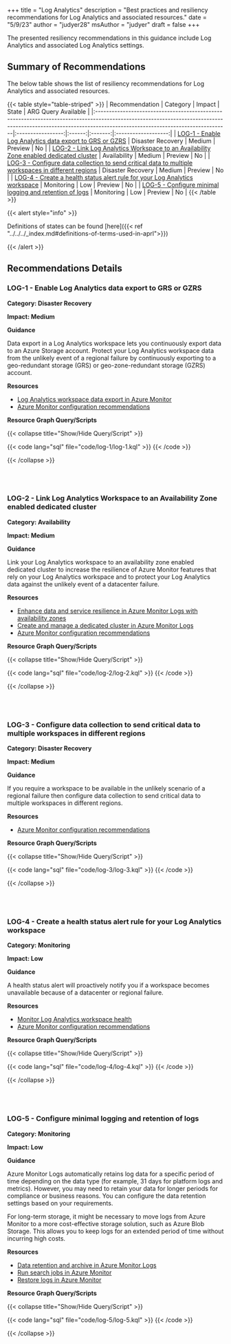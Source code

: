 +++
title = "Log Analytics"
description = "Best practices and resiliency recommendations for Log Analytics and associated resources."
date = "5/9/23"
author = "judyer28"
msAuthor = "judyer"
draft = false
+++

The presented resiliency recommendations in this guidance include Log Analytics and associated Log Analytics settings.

## Summary of Recommendations

The below table shows the list of resiliency recommendations for Log Analytics and associated resources.

{{< table style="table-striped" >}}
| Recommendation                                                                                                                                                                                              |     Category      | Impact |  State  | ARG Query Available |
|:------------------------------------------------------------------------------------------------------------------------------------------------------------------------------------------------------------|:-----------------:|:------:|:-------:|:-------------------:|
| [LOG-1 - Enable Log Analytics data export to GRS or GZRS](#log-1---enable-log-analytics-data-export-to-grs-or-gzrs)                                                                                         | Disaster Recovery | Medium | Preview |         No          |
| [LOG-2 - Link Log Analytics Workspace to an Availability Zone enabled dedicated cluster](#log-2---link-log-analytics-workspace-to-an-availability-zone-enabled-dedicated-cluster)                           |   Availability    | Medium | Preview |         No          |
| [LOG-3 - Configure data collection to send critical data to multiple workspaces in different regions](#log-3---configure-data-collection-to-send-critical-data-to-multiple-workspaces-in-different-regions) | Disaster Recovery | Medium | Preview |         No          |
| [LOG-4 - Create a health status alert rule for your Log Analytics workspace](#log-4---create-a-health-status-alert-rule-for-your-log-analytics-workspace)                                                   |    Monitoring     |  Low   | Preview |         No          |
| [LOG-5 - Configure minimal logging and retention of logs](#log-5---configure-minimal-logging-and-retention-of-logs)                                                                                         |    Monitoring     |  Low   | Preview |         No          |
{{< /table >}}

{{< alert style="info" >}}

Definitions of states can be found [here]({{< ref "../../../_index.md#definitions-of-terms-used-in-aprl">}})

{{< /alert >}}

## Recommendations Details

### LOG-1 - Enable Log Analytics data export to GRS or GZRS

**Category: Disaster Recovery**

**Impact: Medium**

**Guidance**

Data export in a Log Analytics workspace lets you continuously export data to an Azure Storage account.  Protect your Log Analytics workspace data from the unlikely event of a regional failure by continuously exporting to a geo-redundant storage (GRS) or geo-zone-redundant storage (GZRS) account.

**Resources**

- [Log Analytics workspace data export in Azure Monitor](https://learn.microsoft.com/azure/azure-monitor/logs/logs-data-export)
- [Azure Monitor configuration recommendations](https://learn.microsoft.com/azure/azure-monitor/best-practices-logs#configuration-recommendations)

**Resource Graph Query/Scripts**

{{< collapse title="Show/Hide Query/Script" >}}

{{< code lang="sql" file="code/log-1/log-1.kql" >}} {{< /code >}}

{{< /collapse >}}

<br><br>

### LOG-2 - Link Log Analytics Workspace to an Availability Zone enabled dedicated cluster

**Category: Availability**

**Impact: Medium**

**Guidance**

Link your Log Analytics workspace to an availability zone enabled dedicated cluster to increase the resilience of Azure Monitor features that rely on your Log Analytics workspace and to protect your Log Analytics data against the unlikely event of a datacenter failure.

**Resources**

- [Enhance data and service resilience in Azure Monitor Logs with availability zones](https://learn.microsoft.com/azure/azure-monitor/logs/availability-zones)
- [Create and manage a dedicated cluster in Azure Monitor Logs](https://learn.microsoft.com/azure/azure-monitor/logs/logs-dedicated-clusters)
- [Azure Monitor configuration recommendations](https://learn.microsoft.com/azure/azure-monitor/best-practices-logs#configuration-recommendations)

**Resource Graph Query/Scripts**

{{< collapse title="Show/Hide Query/Script" >}}

{{< code lang="sql" file="code/log-2/log-2.kql" >}} {{< /code >}}

{{< /collapse >}}

<br><br>

### LOG-3 - Configure data collection to send critical data to multiple workspaces in different regions

**Category: Disaster Recovery**

**Impact: Medium**

**Guidance**

If you require a workspace to be available in the unlikely scenario of a regional failure then configure data collection to send critical data to multiple workspaces in different regions.

**Resources**

- [Azure Monitor configuration recommendations](https://learn.microsoft.com/azure/azure-monitor/best-practices-logs#configuration-recommendations)

**Resource Graph Query/Scripts**

{{< collapse title="Show/Hide Query/Script" >}}

{{< code lang="sql" file="code/log-3/log-3.kql" >}} {{< /code >}}

{{< /collapse >}}

<br><br>

### LOG-4 - Create a health status alert rule for your Log Analytics workspace

**Category: Monitoring**

**Impact: Low**

**Guidance**

A health status alert will proactively notify you if a workspace becomes unavailable because of a datacenter or regional failure.

**Resources**

- [Monitor Log Analytics workspace health](https://learn.microsoft.com/azure/azure-monitor/logs/log-analytics-workspace-health)
- [Azure Monitor configuration recommendations](https://learn.microsoft.com/azure/azure-monitor/best-practices-logs#configuration-recommendations)

**Resource Graph Query/Scripts**

{{< collapse title="Show/Hide Query/Script" >}}

{{< code lang="sql" file="code/log-4/log-4.kql" >}} {{< /code >}}

{{< /collapse >}}

<br><br>

### LOG-5 - Configure minimal logging and retention of logs

**Category: Monitoring**

**Impact: Low**

**Guidance**

 Azure Monitor Logs automatically retains log data for a specific period of time depending on the data type (for example, 31 days for platform logs and metrics). However, you may need to retain your data for longer periods for compliance or business reasons. You can configure the data retention settings based on your requirements.

 For long-term storage, it might be necessary to move logs from Azure Monitor to a more cost-effective storage solution, such as Azure Blob Storage. This allows you to keep logs for an extended period of time without incurring high costs.

**Resources**

- [Data retention and archive in Azure Monitor Logs](https://learn.microsoft.com/en-us/azure/azure-monitor/logs/data-retention-archive?tabs=portal-1%2Cportal-2)
- [Run search jobs in Azure Monitor](https://learn.microsoft.com/en-us/azure/azure-monitor/logs/search-jobs?tabs=portal-1%2Cportal-2)
- [Restore logs in Azure Monitor](https://learn.microsoft.com/en-us/azure/azure-monitor/logs/restore?tabs=api-1)

**Resource Graph Query/Scripts**

{{< collapse title="Show/Hide Query/Script" >}}

{{< code lang="sql" file="code/log-5/log-5.kql" >}} {{< /code >}}

{{< /collapse >}}

<br><br>
